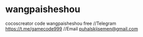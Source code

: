 # wangpaisheshou
 cocoscreator code wangpaisheshou free
//Telegram https://t.me/gamecode999
//Email puhalskijsemen@gmail.com